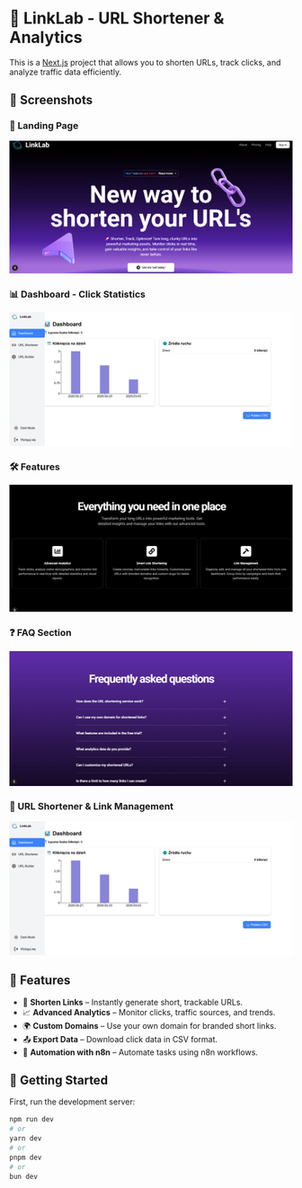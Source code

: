 # 🚀 LinkLab - URL Shortener & Analytics

This is a [Next.js](https://nextjs.org) project that allows you to shorten URLs, track clicks, and analyze traffic data efficiently.

## 📸 Screenshots

### 🏡 Landing Page
![Landing Page](./public/Hero.png)

### 📊 Dashboard - Click Statistics
![Dashboard](./public/dashboard.png)
### 🛠️ Features  
![Features](./public/features.png)

### ❓ FAQ Section  
![FAQ](./public/faq.png)

### 🔗 URL Shortener & Link Management  
![Shortener](./public/dashboard.png)

## 🔧 Features
- 🔗 **Shorten Links** – Instantly generate short, trackable URLs.
- 📈 **Advanced Analytics** – Monitor clicks, traffic sources, and trends.
- 🌍 **Custom Domains** – Use your own domain for branded short links.
- 📤 **Export Data** – Download click data in CSV format.
- 🔄 **Automation with n8n** – Automate tasks using n8n workflows.

## 🚀 Getting Started

First, run the development server:

```bash
npm run dev
# or
yarn dev
# or
pnpm dev
# or
bun dev